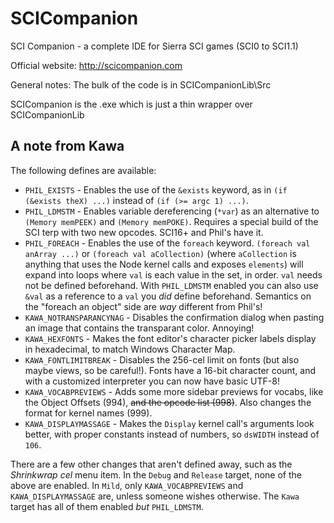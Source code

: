 # SCICompanion
SCI Companion - a complete IDE for Sierra SCI games (SCI0 to SCI1.1)

Official website:
http://scicompanion.com

General notes:
The bulk of the code is in SCICompanionLib\Src

SCICompanion is the .exe which is just a thin wrapper over SCICompanionLib

## A note from Kawa
The following defines are available:

* `PHIL_EXISTS` - Enables the use of the `&exists` keyword, as in `(if (&exists theX) ...)` instead of `(if (>= argc 1) ...)`.
* `PHIL_LDMSTM` - Enables variable dereferencing (`*var`) as an alternative to `(Memory memPEEK)` and `(Memory memPOKE)`. Requires a special build of the SCI terp with two new opcodes. SCI16+ and Phil's have it.
* `PHIL_FOREACH` - Enables the use of the `foreach` keyword. `(foreach val anArray ...)` or `(foreach val aCollection)` (where `aCollection` is anything that uses the Node kernel calls and exposes `elements`) will expand into loops where `val` is each value in the set, in order. `val` needs not be defined beforehand. With `PHIL_LDMSTM` enabled you can also use `&val` as a reference to a `val` you *did* define beforehand. Semantics on the "foreach an object" side are *way* different from Phil's!
* `KAWA_NOTRANSPARANCYNAG` - Disables the confirmation dialog when pasting an image that contains the transparant color. Annoying!
* `KAWA_HEXFONTS` - Makes the font editor's character picker labels display in hexadecimal, to match Windows Character Map.
* `KAWA_FONTLIMITBREAK` - Disables the 256-cel limit on fonts (but also maybe views, so be careful!). Fonts have a 16-bit character count, and with a customized interpreter you can now have basic UTF-8!
* `KAWA_VOCABPREVIEWS` - Adds some more sidebar previews for vocabs, like the Object Offsets (994), ~~and the opcode list (998)~~. Also changes the format for kernel names (999).
* `KAWA_DISPLAYMASSAGE` - Makes the `Display` kernel call's arguments look better, with proper constants instead of numbers, so `dsWIDTH` instead of `106`.

There are a few other changes that aren't defined away, such as the *Shrinkwrap cel* menu item. In the `Debug` and `Release` target, none of the above are enabled. In `Mild`, only `KAWA_VOCABPREVIEWS` and `KAWA_DISPLAYMASSAGE` are, unless someone wishes otherwise. The `Kawa` target has all of them enabled *but* `PHIL_LDMSTM`.

